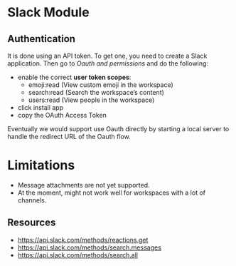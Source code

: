 # Slack Module

## Authentication
It is done using an API token.
To get one, you need to create a Slack application.
Then go to *Oauth and permissions* and do the following:
 
- enable the correct **user token scopes**: 
  - emoji:read (View custom emoji in the workspace)
  - search:read (Search the workspace’s content)
  - users:read (View people in the workspace)
- click install app
- copy the OAuth Access Token

Eventually we would support use Oauth directly by starting a local server to handle the redirect URL of the Oauth flow.

# Limitations
- Message attachments are not yet supported.
- At the moment, might not work well for workspaces with a lot of channels.

## Resources
- https://api.slack.com/methods/reactions.get
- https://api.slack.com/methods/search.messages
- https://api.slack.com/methods/search.all
